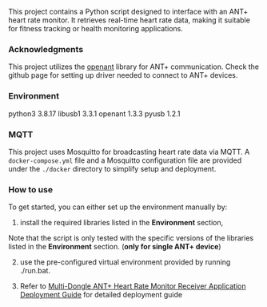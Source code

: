This project contains a Python script designed to interface with an ANT+ heart rate monitor. It retrieves real-time heart rate data, making it suitable for fitness tracking or health monitoring applications.

### Acknowledgments

This project utilizes the [openant](https://github.com/Tigge/openant) library for ANT+ communication. Check the github page for setting up driver needed to connect to ANT+ devices.

### Environment 

python3 3.8.17
libusb1 3.3.1
openant 1.3.3
pyusb 1.2.1

### MQTT

This project uses Mosquitto for broadcasting heart rate data via MQTT. A `docker-compose.yml` file and a Mosquitto configuration file are provided under the `./docker` directory to simplify setup and deployment.

### How to use

To get started, you can either set up the environment manually by:

1. install the required libraries listed in the **Environment** section,

Note that the script is only tested with the specific versions of the libraries listed in the **Environment** section. (**only for single ANT+ device**)

2. use the pre-configured virtual environment provided by running ./run.bat.


3. Refer to [Multi-Dongle ANT+ Heart Rate Monitor Receiver Application Deployment Guide](doc/Multi-Dongle%20ANT+%20Heart%20Rate%20Monitor%20Receiver%20Application%20Deployment%20Guide.docx) for detailed deployment guide

